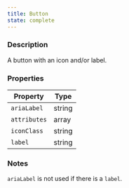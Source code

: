 ```yaml
---
title: Button
state: complete
---
```


### Description

A button with an icon and/or label.

### Properties

| Property            | Type   |
| ------------------- | ------ |
| `ariaLabel`         | string |
| `attributes`        | array  |
| `iconClass`         | string |
| `label`             | string |

### Notes

`ariaLabel` is not used if there is a `label`.
